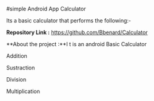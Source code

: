 #simple Android App Calculator

Its a basic calculator that performs the following:-

**Repository Link :** https://github.com/Bbenard/Calculator

**About the project :**I t is an android Basic Calculator


Addition

Sustraction

Division
 
 Multiplication

 



